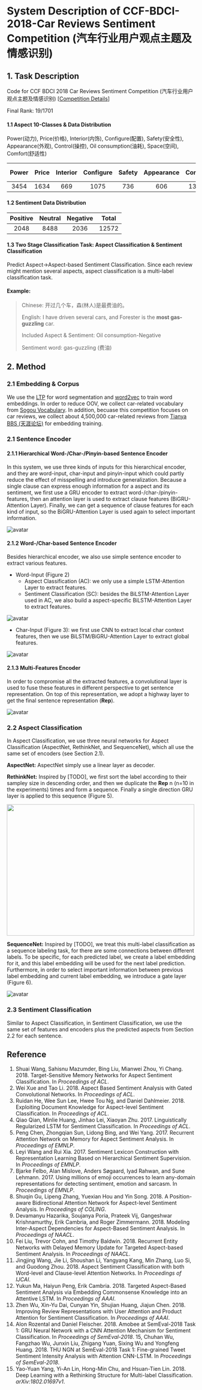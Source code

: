 # System Description of CCF-BDCI-2018-Car Reviews Sentiment Competition (汽车行业用户观点主题及情感识别)

## 1. Task Description
Code for CCF BDCI 2018 Car Reviews Sentiment Competition (汽车行业用户观点主题及情感识别)
[[Competition Details](https://www.datafountain.cn/competitions/310)]

Final Rank: 19/1701

#### 1.1 Aspect 10-Classes & Data Distribution
Power(动力), Price(价格), Interior(内饰), Configure(配置), Safety(安全性), Appearance(外观), Control(操控), Oil consumption(油耗), Space(空间), Comfort(舒适性)

| Power | Price | Interior | Configure | Safety | Appearance | Control | Oil consumption | Space | Comfort |
| :----: | :----: | :----: | :----: | :----: | :----: | :----: | :----: | :----: | :----: |
| 3454 | 1634 | 669 | 1075 | 736 | 606 | 1302 | 1379 | 535 | 1182 |

#### 1.2 Sentiment Data Distribution
| Positive | Neutral | Negative | Total |
| :----: | :----: | :----: | :----: |
| 2048 | 8488 | 2036 | 12572 |

#### 1.3 Two Stage Classification Task: Aspect Classification & Sentiment Classification
Predict Aspect->Aspect-based Sentiment Classification. Since each review might mention several aspects, aspect classification is a multi-label classification task.

#### Example:
>Chinese: 开过几个车，森(林人)是最费油的。
>
>English: I have driven several cars, and Forester is the **most gas-guzzling** car.
>
>Included Aspect & Sentiment:  Oil consumption-Negative
>
>Sentiment word: gas-guzzling (费油)

## 2. Method

### 2.1 Embedding & Corpus
We use the [LTP](http://www.ltp-cloud.com/) for word segmentation and [word2vec](https://code.google.com/archive/p/word2vec/) to train word embeddings. In order to reduce OOV, we collect car-related vocabulary from [Sogou Vocabulary](https://pinyin.sogou.com/dict/search/search_list/%C6%FB%B3%B5/upt-desc/). In addition, becuase this competition focuses on car reviews, we collect about 4,500,000 car-related reviews from [Tianya BBS (天涯论坛)](http://bbs.tianya.cn/list-cars-1.shtml) for embedding training.

### 2.1 Sentence Encoder

#### 2.1.1 Hierarchical Word-/Char-/Pinyin-based Sentence Encoder

In this system, we use three kinds of inputs for this hierarchical encoder, and they are word-input, char-input and pinyin-input which could partly reduce the effect of misspelling and introduce generalization. Because a single clause can express enough information for a aspect and its sentiment, we first use a GRU encoder to extract word-/char-/pinyin-features, then an attention layer is used to extract clause features (BiGRU-Attention Layer). Finally, we can get a sequence of clause features for each kind of input, so the BiGRU-Attention Layer is used again to select important information.

![avatar](images/(A)HUARN.png)

#### 2.1.2 Word-/Char-based Sentence Encoder

Besides hierarchical encoder, we also use simple sentence encoder to extract various features. 

* Word-Input (Figure 2)
	* Aspect Classification (AC): we only use a simple LSTM-Attention Layer to extract features.
	* Sentiment Classification (SC): besides the BiLSTM-Attention Layer used in AC, we also build a aspect-specific BiLSTM-Attention Layer to extract features.

![avatar](images/WordNN.png)

* Char-Input (Figure 3): we first use CNN to extract local char context features, then we use BiLSTM/BiGRU-Attention Layer to extract global features.

![avatar](images/CharNN.png)

#### 2.1.3 Multi-Features Encoder
In order to compromise all the extracted features, a convolutional layer is used to fuse these features in different perspective to get sentence representation. On top of this representation, we adopt a highway layer to get the final sentence representation (**Rep**).

![avatar](images/Multi-FeatureEncoder.png)

### 2.2 Aspect Classification
In Aspect Classification, we use three neural networks for Aspect Classification (AspectNet, RethinkNet, and SequenceNet), which all use the same set of encoders (see Section 2.1).

**AspectNet:** AspectNet simply use a linear layer as decoder. 

**RethinkNet:** Inspired by [TODO], we first sort the label according to their sampley size in descending order, and then we duplicate the **Rep** n (n=10 in the experiments) times and form a sequence. Finally a single direction GRU layer is applied to this sequence (Figure 5).

<img src="images/RethinkNet.png" width="500" height="350" align=center>

**SequenceNet:** Inspired by [TODO], we treat this multi-label classification as a sequence labeling task, for there are some connections between different labels. To be specific, for each predicted label, we create a label embedding for it, and this label embedding will be used for the next label prediction. Furthermore, in order to select important information between previous label embedding and current label embedding, we introduce a gate layer (Figure 6).

![avatar](images/SequenceNet.png)

### 2.3 Sentiment Classification
Similar to Aspect Classification, in Sentiment Classification, we use the same set of features and encoders plus the predicted aspects from Section 2.2 for each sentence.  

## Reference
1. Shuai Wang, Sahisnu Mazumder, Bing Liu, Mianwei Zhou, Yi Chang. 2018. Target-Sensitive Memory Networks for Aspect Sentiment Classification. In *Proceedings of ACL*.
2. Wei Xue and Tao Li. 2018. Aspect Based Sentiment Analysis with Gated Convolutional Networks. In *Proceedings of ACL*.
3. Ruidan He, Wee Sun Lee, Hwee Tou Ng, and Daniel Dahlmeier. 2018. Exploiting Document Knowledge for Aspect-level Sentiment Classification. In *Proceedings of ACL*.
4. Qiao Qian, Minlie Huang, Jinhao Lei, Xiaoyan Zhu. 2017. Linguistically Regularized LSTM for Sentiment Classification. In *Proceedings of ACL*.
5. Peng Chen, Zhongqian Sun, Lidong Bing, and Wei Yang. 2017. Recurrent Attention Network on Memory for Aspect Sentiment Analysis. In *Proceedings of EMNLP*.
6. Leyi Wang and Rui Xia. 2017. Sentiment Lexicon Construction with Representation Learning Based on Hierarchical Sentiment Supervision. In *Proceedings of EMNLP*.
7. Bjarke Felbo, Alan Mislove, Anders Søgaard, Iyad Rahwan, and Sune Lehmann. 2017. Using millions of emoji occurrences to learn any-domain representations for detecting sentiment, emotion and sarcasm. In *Proceedings of EMNLP*.
8. Shuqin Gu, Lipeng Zhang, Yuexian Hou and Yin Song. 2018. A Position-aware Bidirectional Attention Network for Aspect-level Sentiment Analysis. In *Proceedings of COLING*.
9. Devamanyu Hazarika, Soujanya Poria, Prateek Vij, Gangeshwar Krishnamurthy, Erik Cambria, and Roger Zimmermann. 2018. Modeling Inter-Aspect Dependencies for Aspect-Based Sentiment Analysis. In *Proceedings of NAACL*.
10. Fei Liu, Trevor Cohn, and Timothy Baldwin. 2018. Recurrent Entity Networks with Delayed Memory Update for Targeted Aspect-based Sentiment Analysis. In *Proceedings of NAACL*.
11. Jingjing Wang, Jie Li, Shoushan Li, Yangyang Kang, Min Zhang, Luo Si, and Guodong Zhou. 2018. Aspect Sentiment Classification with both Word-level and Clause-level Attention Networks. In *Proceedings of IJCAI*.
12. Yukun Ma, Haiyun Peng, Erik Cambria. 2018. Targeted Aspect-Based Sentiment Analysis via Embedding Commonsense Knowledge into an Attentive LSTM. In *Proceedings of AAAI*.
13. Zhen Wu, Xin-Yu Dai, Cunyan Yin, Shujian Huang, Jiajun Chen. 2018. Improving Review Representations with User Attention and Product Attention for Sentiment Classification. In *Proceedings of AAAI*.
14. Alon Rozental and Daniel Fleischer. 2018. Amobee at SemEval-2018 Task 1: GRU Neural Network with a CNN Attention Mechanism for Sentiment Classification. In *Proceedings of SemEval-2018*.
15, Chuhan Wu, Fangzhao Wu, Junxin Liu, Zhigang Yuan, Sixing Wu and Yongfeng Huang. 2018. THU NGN at SemEval-2018 Task 1: Fine-grained Tweet Sentiment Intensity Analysis with Attention CNN-LSTM. In *Proceedings of SemEval-2018*.
16. Yao-Yuan Yang, Yi-An Lin, Hong-Min Chu, and Hsuan-Tien Lin. 2018. Deep Learning with a Rethinking Structure for Multi-label Classification. *arXiv:1802.01697v1*.
